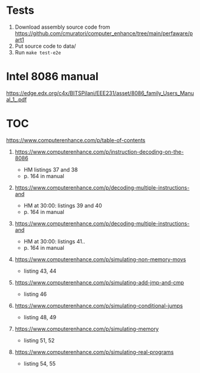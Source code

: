 # Tests
1. Download assembly source code from https://github.com/cmuratori/computer_enhance/tree/main/perfaware/part1
2. Put source code to data/
3. Run `make test-e2e`

# Intel 8086 manual
https://edge.edx.org/c4x/BITSPilani/EEE231/asset/8086_family_Users_Manual_1_.pdf

# TOC
https://www.computerenhance.com/p/table-of-contents

1. https://www.computerenhance.com/p/instruction-decoding-on-the-8086
    * HM listings 37 and 38
    * p. 164 in manual

2. https://www.computerenhance.com/p/decoding-multiple-instructions-and 
    * HM at 30:00: listings 39 and 40
    * p. 164 in manual

2. https://www.computerenhance.com/p/decoding-multiple-instructions-and 
    * HM at 30:00: listings 41..
    * p. 164 in manual

6. https://www.computerenhance.com/p/simulating-non-memory-movs
    * listing 43, 44

7. https://www.computerenhance.com/p/simulating-add-jmp-and-cmp
    * listing 46

8. https://www.computerenhance.com/p/simulating-conditional-jumps
    * listing 48, 49

9. https://www.computerenhance.com/p/simulating-memory
    * listing 51, 52

10. https://www.computerenhance.com/p/simulating-real-programs
    * listing 54, 55

